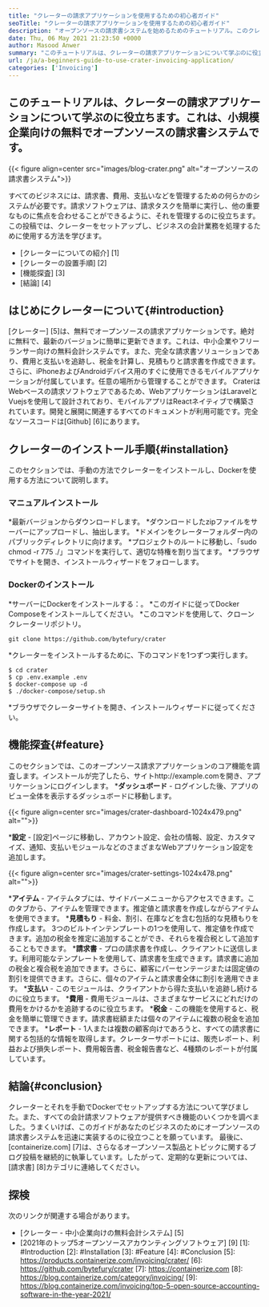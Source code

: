 ```yaml
---
title: "クレーターの請求アプリケーションを使用するための初心者ガイド" 
seoTitle: "クレーターの請求アプリケーションを使用するための初心者ガイド" 
description: "オープンソースの請求書システムを始めるためのチュートリアル。このクレーターのガイドラインは、コアの概念と機能に精通するのに役立ちます。" 
date: Thu, 06 May 2021 21:23:50 +0000
author: Masood Anwer
summary: "このチュートリアルは、クレーターの請求アプリケーションについて学ぶのに役立ちます。これは、小規模企業向けの無料でオープンソースの請求書システムです。" 
url: /ja/a-beginners-guide-to-use-crater-invoicing-application/
categories: ['Invoicing']
---
```


## このチュートリアルは、クレーターの請求アプリケーションについて学ぶのに役立ちます。これは、小規模企業向けの無料でオープンソースの請求書システムです。

{{< figure align=center src="images/blog-crater.png" alt="オープンソースの請求書システム">}}

すべてのビジネスには、請求書、費用、支払いなどを管理するための何らかのシステムが必要です。請求ソフトウェアは、請求タスクを簡単に実行し、他の重要なものに焦点を合わせることができるように、それを管理するのに役立ちます。この投稿では、クレーターをセットアップし、ビジネスの会計業務を処理するために使用する方法を学びます。
  * [クレーターについての紹介] [1]
  * [クレーターの設置手順] [2]
  * [機能探査] [3]
  * [結論] [4]

## はじめにクレーターについて{#introduction}
[クレーター] [5]は、無料でオープンソースの請求アプリケーションです。絶対に無料で、最新のバージョンに簡単に更新できます。これは、中小企業やフリーランサー向けの無料会計システムです。また、完全な請求書ソリューションであり、費用と支払いを追跡し、税金を計算し、見積もりと請求書を作成できます。さらに、iPhoneおよびAndroidデバイス用のすぐに使用できるモバイルアプリケーションが付属しています。任意の場所から管理することができます。 CraterはWebベースの請求ソフトウェアであるため、WebアプリケーションはLaravelとVuejsを使用して設計されており、モバイルアプリはReactネイティブで構築されています。開発と展開に関連するすべてのドキュメントが利用可能です。完全なソースコードは[Github] [6]にあります。

## クレーターのインストール手順{#installation}
このセクションでは、手動の方法でクレーターをインストールし、Dockerを使用する方法について説明します。

### マニュアルインストール
  *最新バージョンからダウンロードします。
  *ダウンロードしたzipファイルをサーバーにアップロードし、抽出します。
  *ドメインをクレーターフォルダー内のパブリックディレクトリに向けます。
  *プロジェクトのルートに移動し、「sudo chmod -r 775 ./」コマンドを実行して、適切な特権を割り当てます。
  *ブラウザでサイトを開き、インストールウィザードをフォローします。

### Dockerのインストール
  *サーバーにDockerをインストールする：。
  *このガイドに従ってDocker Composeをインストールしてください。
  *このコマンドを使用して、クローンクレーターリポジトリ。
```
git clone https://github.com/bytefury/crater
```
  *クレーターをインストールするために、下のコマンドを1つずつ実行します。
```
$ cd crater
$ cp .env.example .env
$ docker-compose up -d
$ ./docker-compose/setup.sh
```
  *ブラウザでクレーターサイトを開き、インストールウィザードに従ってください。

## 機能探査{#feature}
このセクションでは、このオープンソース請求アプリケーションのコア機能を調査します。インストールが完了したら、サイトhttp://example.comを開き、アプリケーションにログインします。
  ***ダッシュボード**  - ログインした後、アプリのビュー全体を表示するダッシュボードに移動します。

{{< figure align=center src="images/crater-dashboard-1024x479.png" alt="">}}

  ***設定**  -  [設定]ページに移動し、アカウント設定、会社の情報、設定、カスタマイズ、通知、支払いモジュールなどのさまざまなWebアプリケーション設定を追加します。

{{< figure align=center src="images/crater-settings-1024x478.png" alt="">}}

  ***アイテム**  - アイテムタブには、サイドバーメニューからアクセスできます。このタブから、アイテムを管理できます。推定値と請求書を作成しながらアイテムを使用できます。
  ***見積もり**  - 料金、割引、在庫などを含む包括的な見積もりを作成します。 3つのビルトインテンプレートの1つを使用して、推定値を作成できます。追加の税金を推定に追加することができ、それらを複合税として追加することもできます。
  ***請求書**  - プロの請求書を作成し、クライアントに送信します。利用可能なテンプレートを使用して、請求書を生成できます。請求書に追加の税金と複合税を追加できます。さらに、顧客にパーセンテージまたは固定値の割引を提供できます。さらに、個々のアイテムと請求書全体に割引を適用できます。
  ***支払い**  - このモジュールは、クライアントから得た支払いを追跡し続けるのに役立ちます。
  ***費用**  - 費用モジュールは、さまざまなサービスにどれだけの費用をかけるかを追跡するのに役立ちます。
  ***税金**  - この機能を使用すると、税金を簡単に管理できます。請求書総額または個々のアイテムに複数の税金を追加できます。
  ***レポート**  -  1人または複数の顧客向けであろうと、すべての請求書に関する包括的な情報を取得します。クレーターサポートには、販売レポート、利益および損失レポート、費用報告書、税金報告書など、4種類のレポートが付属しています。

## 結論{#conclusion}
クレーターとそれを手動でDockerでセットアップする方法について学びました。また、すべての会計請求ソフトウェアが提供すべき機能のいくつかを調べました。うまくいけば、このガイドがあなたのビジネスのためにオープンソースの請求書システムを迅速に実装するのに役立つことを願っています。
最後に、[containerize.com] [7]は、さらなるオープンソース製品とトピックに関するブログ投稿を継続的に執筆しています。したがって、定期的な更新については、[請求書] [8]カテゴリに連絡してください。

## 探検
次のリンクが関連する場合があります。
  * [クレーター - 中小企業向けの無料会計システム] [5]
  * [2021年のトップ5オープンソースアカウンティングソフトウェア] [9]
[1]: #Introduction
[2]: #Installation
[3]: #Feature
[4]: #Conclusion
[5]: https://products.containerize.com/invoicing/crater/
[6]: https://github.com/bytefury/crater
[7]: https://containerize.com
[8]: https://blog.containerize.com/category/invoicing/
[9]: https://blog.containerize.com/invoicing/top-5-open-source-accounting-software-in-the-year-2021/
